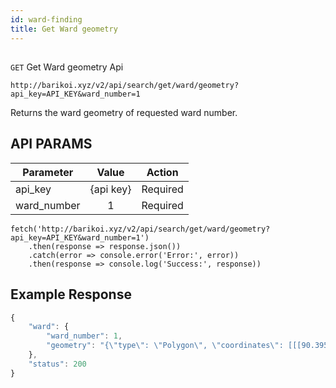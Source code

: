 ```yaml
---
id: ward-finding
title: Get Ward geometry
---
```

## 
```GET``` Get Ward geometry Api

```
http://barikoi.xyz/v2/api/search/get/ward/geometry?api_key=API_KEY&ward_number=1
```
Returns the ward geometry of requested ward number.

## API PARAMS

| Parameter     | Value         | Action        |
| ------------- |:-------------:| ------------- | 
| api_key       | {api key}     |  Required     |
| ward_number   |  1            |  Required     |
 

``` Js
fetch('http://barikoi.xyz/v2/api/search/get/ward/geometry?api_key=API_KEY&ward_number=1')
    .then(response => response.json())
    .catch(error => console.error('Error:', error))
    .then(response => console.log('Success:', response))
```

## Example Response
``` js
{
    "ward": {
        "ward_number": 1,
        "geometry": "{\"type\": \"Polygon\", \"coordinates\": [[[90.395765, 23.880673], [90.395486, 23.880587], [90.395199, 23.880499], [90.394825, 23.880318], [90.39445, 23.880139], [90.394231, 23.880002], [90.393792, 23.879721], [90.394104, 23.879343], [90.394381, 23.879353], [90.394519, 23.879359], [90.394656, 23.879367], [90.394671, 23.879204], [90.39479, 23.879186], [90.394927, 23.879118], [90.395018, 23.879017], [90.395009, 23.878888], [90.394955, 23.878854], [90.394924, 23.878739], [90.394895, 23.878625], [90.394941, 23.878589], [90.39481, 23.878078], [90.394669, 23.877563], [90.394723, 23.877336], [90.394861, 23.877183], [90.394957, 23.87692], [90.39508, 23.876852], [90.395148, 23.876782], [90.395253, 23.876728], [90.395438, 23.876224], [90.395422, 23.875748], [90.395417, 23.875586], [90.395255, 23.875508], [90.395128, 23.875336], [90.395083, 23.875276], [90.394934, 23.875201], [90.39476, 23.875113], [90.394668, 23.87487], [90.394493, 23.874807], [90.394296, 23.87458], [90.393929, 23.874515], [90.39353, 23.874066], [90.393542, 23.87095], [90.393547, 23.870325], [90.39337, 23.869976], [90.39313, 23.869629], [90.39307, 23.869282], [90.39317, 23.869273], [90.393375, 23.8692], [90.393379, 23.868696], [90.393386, 23.867963], [90.393392, 23.86761], [90.393218, 23.867495], [90.393229, 23.867278], [90.393235, 23.867143], [90.393241, 23.86704], [90.393232, 23.866994], [90.393223, 23.86695], [90.393276, 23.866674], [90.393186, 23.866604], [90.393258, 23.866386], [90.393342, 23.86618], [90.393346, 23.865957], [90.39328, 23.865825], [90.393278, 23.865243], [90.393337, 23.865055], [90.393397, 23.864868], [90.393249, 23.864737], [90.393347, 23.864379], [90.393292, 23.863793], [90.39319, 23.862871], [90.393031, 23.862725], [90.393042, 23.862473], [90.393059, 23.862244], [90.393142, 23.861772], [90.39329, 23.861558], [90.394239, 23.861372], [90.39488, 23.861232], [90.395197, 23.86119], [90.397278, 23.860898], [90.398244, 23.85979], [90.399177, 23.858681], [90.401108, 23.856395], [90.402718, 23.85557], [90.404273, 23.854727], [90.404863, 23.854746], [90.406677, 23.854197], [90.406516, 23.858337], [90.40628, 23.863234], [90.406065, 23.868036], [90.405974, 23.870293], [90.405888, 23.872594], [90.405877, 23.873928], [90.405909, 23.875272], [90.405947, 23.87898], [90.405952, 23.880319], [90.405974, 23.88164], [90.40568, 23.881752], [90.4055, 23.881819], [90.405435, 23.881817], [90.405431, 23.881887], [90.405366, 23.881888], [90.405358, 23.881817], [90.404893, 23.881779], [90.403852, 23.881759], [90.403275, 23.881757], [90.40308, 23.881749], [90.402836, 23.881781], [90.402683, 23.881752], [90.40224, 23.881732], [90.401771, 23.881698], [90.400969, 23.881634], [90.400033, 23.881453], [90.399437, 23.881342], [90.398439, 23.881124], [90.397922, 23.881014], [90.397404, 23.880933], [90.396535, 23.880798], [90.395765, 23.880673]]]}"
    },
    "status": 200
}
```